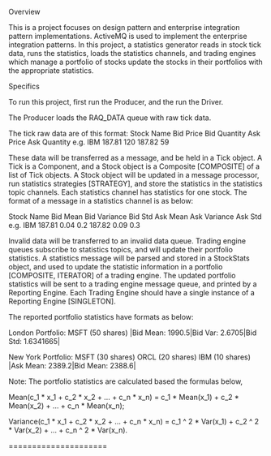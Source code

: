 Overview

This is a project focuses on design pattern and enterprise integration pattern implementations. ActiveMQ is used to implement the enterprise integration patterns. In this project, a statistics generator reads in stock tick data, runs the statistics, loads the statistics channels, and trading engines which manage a portfolio of stocks update the stocks in their portfolios with the appropriate statistics.Specifics

To run this project, first run the Producer, and the run the Driver.

The Producer loads the RAQ_DATA queue with raw tick data.
The tick raw data are of this format:Stock Name  Bid Price  Bid Quantity  Ask Price  Ask Quantitye.g.  IBM	 187.81 	120 	187.82 	59These data will be transferred as a message, and be held in a Tick object. A Tick is a Component, and a Stock object is a Composite [COMPOSITE] of a list of Tick objects. A Stock object will be updated in a message processor, run statistics strategies [STRATEGY], and store the statistics in the statistics topic channels. Each statistics channel has statistics for one stock. The format of a message in a statistics channel is as below:Stock Name  Bid Mean  Bid Variance  Bid Std  Ask Mean  Ask Variance  Ask Stde.g. IBM  187.81  0.04  0.2  187.82  0.09  0.3Invalid data will be transferred to an invalid data queue. Trading engine queues subscribe to statistics topics, and will update their portfolio statistics. A statistics message will be parsed and stored in a StockStats object, and used to update the statistic information in a portfolio [COMPOSITE, ITERATOR] of a trading engine. The updated portfolio statistics will be sent to a trading engine message queue, and printed by a Reporting Engine. Each Trading Engine should have a single instance of a Reporting Engine [SINGLETON].The reported portfolio statistics have formats as below:London Portfolio: MSFT (50 shares)|Bid Mean: 1990.5|Bid Var: 2.6705|Bid Std: 1.6341665|New York Portfolio: MSFT (30 shares)  ORCL (20 shares)  IBM (10 shares)|Ask Mean: 2389.2|Bid Mean: 2388.6|Note: The portfolio statistics are calculated based the formulas below,Mean(c_1 * x_1 + c_2 * x_2 + … + c_n * x_n) = c_1 * Mean(x_1) + c_2 * Mean(x_2) + … + c_n * Mean(x_n);Variance(c_1 * x_1 + c_2 * x_2 + … + c_n * x_n) = c_1 ^ 2 * Var(x_1) + c_2 ^ 2 * Var(x_2) + … + c_n ^ 2 * Var(x_n).

=====================
